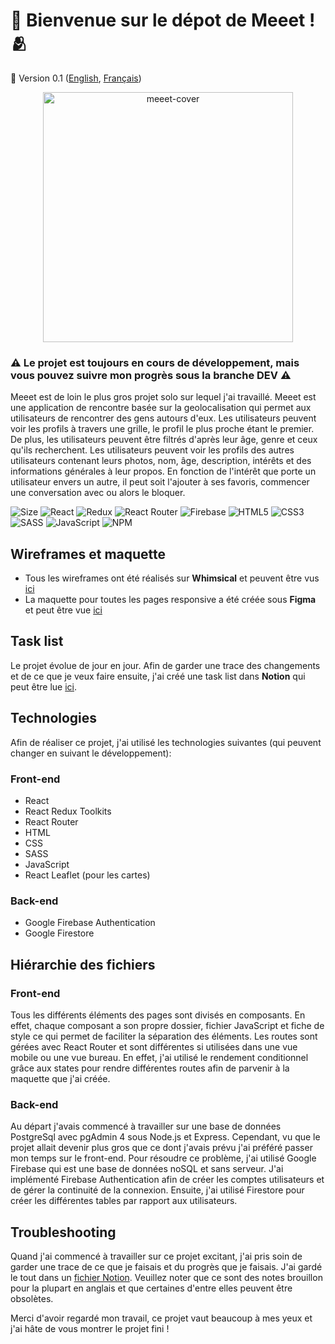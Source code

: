# :purple_heart: Bienvenue sur le dépot de Meeet ! :people_hugging:
🚀 Version 0.1 ([English](https://github.com/axel-lgt/meeet-react-js/blob/main/README.md), [Français](https://github.com/axel-lgt/meeet-react-js/blob/main/README.fr.md))

<p align="center"><img src="https://i.ibb.co/FxBHxCt/meeet-cover.png" alt="meeet-cover" border="0" style="height: 400px"></p>

### :warning: Le projet est toujours en cours de développement, mais vous pouvez suivre mon progrès sous la branche DEV :warning:

Meeet est de loin le plus gros projet solo sur lequel j'ai travaillé. Meeet est une application de rencontre basée sur la geolocalisation qui permet aux utilisateurs de rencontrer des gens autours d'eux. Les utilisateurs peuvent voir les profils à travers une grille, le profil le plus proche étant le premier. De plus, les utilisateurs peuvent être filtrés d'après leur âge, genre et ceux qu'ils recherchent. Les utilisateurs peuvent voir les profils des autres utilisateurs contenant leurs photos, nom, âge, description, intérêts et des informations générales à leur propos. En fonction de l'intérêt que porte un utilisateur envers un autre, il peut soit l'ajouter à ses favoris, commencer une conversation avec ou alors le bloquer.

![Size](https://github-size-badge.herokuapp.com/axel-lgt/meeet-react-js.svg)
![React](https://img.shields.io/badge/react-%2320232a.svg?style=for-the-badge&logo=react&logoColor=%2361DAFB)
![Redux](https://img.shields.io/badge/redux-%23593d88.svg?style=for-the-badge&logo=redux&logoColor=white)
![React Router](https://img.shields.io/badge/React_Router-CA4245?style=for-the-badge&logo=react-router&logoColor=white)
![Firebase](https://img.shields.io/badge/Firebase-039BE5?style=for-the-badge&logo=Firebase&logoColor=white)
![HTML5](https://img.shields.io/badge/html5-%23E34F26.svg?style=for-the-badge&logo=html5&logoColor=white)
![CSS3](https://img.shields.io/badge/css3-%231572B6.svg?style=for-the-badge&logo=css3&logoColor=white)
![SASS](https://img.shields.io/badge/SASS-hotpink.svg?style=for-the-badge&logo=SASS&logoColor=white)
![JavaScript](https://img.shields.io/badge/javascript-%23323330.svg?style=for-the-badge&logo=javascript&logoColor=%23F7DF1E)
![NPM](https://img.shields.io/badge/NPM-%23000000.svg?style=for-the-badge&logo=npm&logoColor=white)


## Wireframes et maquette
- Tous les wireframes ont été réalisés sur **Whimsical** et peuvent être vus [ici](https://whimsical.com/meeet-3xpTX1RbrbVnvWFQffmKMT)
- La maquette pour toutes les pages responsive a été créée sous **Figma** et peut être vue [ici](https://www.figma.com/file/Z57503RkDVJ9bARXgGefpe/Meeet?node-id=0%3A1)

## Task list
Le projet évolue de jour en jour. Afin de garder une trace des changements et de ce que je veux faire ensuite, j'ai créé une task list dans **Notion** qui peut être lue [ici](https://blue-tank-59c.notion.site/953d27358b7a4a98bcc2125afdb284c1?v=caf4412b88374c94a9fdda169cfbb759).

## Technologies
Afin de réaliser ce projet, j'ai utilisé les technologies suivantes (qui peuvent changer en suivant le développement):


### Front-end
- React
- React Redux Toolkits
- React Router
- HTML
- CSS
- SASS
- JavaScript
- React Leaflet (pour les cartes)

### Back-end
- Google Firebase Authentication
- Google Firestore

## Hiérarchie des fichiers


### Front-end
Tous les différents éléments des pages sont divisés en composants. En effet, chaque composant a son propre dossier, fichier JavaScript et fiche de style ce qui permet de faciliter la séparation des éléments. Les routes sont gérées avec React Router et sont différentes si utilisées dans une vue mobile ou une vue bureau. En effet, j'ai utilisé le rendement conditionnel grâce aux states pour rendre différentes routes afin de parvenir à la maquette que j'ai créée.

### Back-end
Au départ j'avais commencé à travailler sur une base de données PostgreSql avec pgAdmin 4 sous Node.js et Express. Cependant, vu que le projet allait devenir plus gros que ce dont j'avais prévu j'ai préféré passer mon temps sur le front-end. Pour résoudre ce problème, j'ai utilisé Google Firebase qui est une base de données noSQL et sans serveur. J'ai implémenté Firebase Authentication afin de créer les comptes utilisateurs et de gérer la continuité de la connexion. Ensuite, j'ai utilisé Firestore pour créer les différentes tables par rapport aux utilisateurs.

## Troubleshooting
Quand j'ai commencé à travailler sur ce projet excitant, j'ai pris soin de garder une trace de ce que je faisais et du progrès que je faisais. J'ai gardé le tout dans un [fichier Notion](https://blue-tank-59c.notion.site/Journal-ac0faee34e084ef1adf4b69592980d02). Veuillez noter que ce sont des notes brouillon pour la plupart en anglais et que certaines d'entre elles peuvent être obsolètes.

Merci d'avoir regardé mon travail, ce projet vaut beaucoup à mes yeux et j'ai hâte de vous montrer le projet fini !
